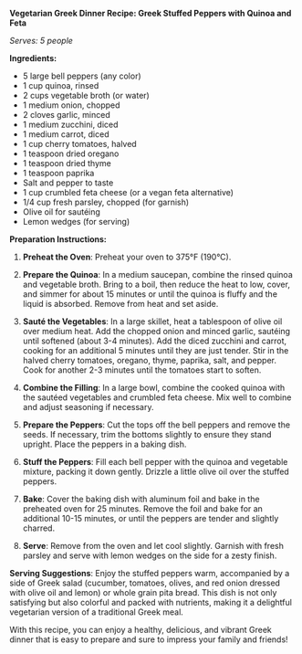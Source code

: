 **Vegetarian Greek Dinner Recipe: Greek Stuffed Peppers with Quinoa and Feta**

*Serves: 5 people*

**Ingredients:**

- 5 large bell peppers (any color)
- 1 cup quinoa, rinsed
- 2 cups vegetable broth (or water)
- 1 medium onion, chopped
- 2 cloves garlic, minced
- 1 medium zucchini, diced
- 1 medium carrot, diced
- 1 cup cherry tomatoes, halved
- 1 teaspoon dried oregano
- 1 teaspoon dried thyme
- 1 teaspoon paprika
- Salt and pepper to taste
- 1 cup crumbled feta cheese (or a vegan feta alternative)
- 1/4 cup fresh parsley, chopped (for garnish)
- Olive oil for sautéing
- Lemon wedges (for serving)

**Preparation Instructions:**

1. **Preheat the Oven**: Preheat your oven to 375°F (190°C).

2. **Prepare the Quinoa**: In a medium saucepan, combine the rinsed quinoa and vegetable broth. Bring to a boil, then reduce the heat to low, cover, and simmer for about 15 minutes or until the quinoa is fluffy and the liquid is absorbed. Remove from heat and set aside.

3. **Sauté the Vegetables**: In a large skillet, heat a tablespoon of olive oil over medium heat. Add the chopped onion and minced garlic, sautéing until softened (about 3-4 minutes). Add the diced zucchini and carrot, cooking for an additional 5 minutes until they are just tender. Stir in the halved cherry tomatoes, oregano, thyme, paprika, salt, and pepper. Cook for another 2-3 minutes until the tomatoes start to soften.

4. **Combine the Filling**: In a large bowl, combine the cooked quinoa with the sautéed vegetables and crumbled feta cheese. Mix well to combine and adjust seasoning if necessary.

5. **Prepare the Peppers**: Cut the tops off the bell peppers and remove the seeds. If necessary, trim the bottoms slightly to ensure they stand upright. Place the peppers in a baking dish.

6. **Stuff the Peppers**: Fill each bell pepper with the quinoa and vegetable mixture, packing it down gently. Drizzle a little olive oil over the stuffed peppers.

7. **Bake**: Cover the baking dish with aluminum foil and bake in the preheated oven for 25 minutes. Remove the foil and bake for an additional 10-15 minutes, or until the peppers are tender and slightly charred.

8. **Serve**: Remove from the oven and let cool slightly. Garnish with fresh parsley and serve with lemon wedges on the side for a zesty finish.

**Serving Suggestions**: Enjoy the stuffed peppers warm, accompanied by a side of Greek salad (cucumber, tomatoes, olives, and red onion dressed with olive oil and lemon) or whole grain pita bread. This dish is not only satisfying but also colorful and packed with nutrients, making it a delightful vegetarian version of a traditional Greek meal. 

With this recipe, you can enjoy a healthy, delicious, and vibrant Greek dinner that is easy to prepare and sure to impress your family and friends!